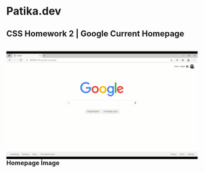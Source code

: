 # Patika.dev

## CSS Homework 2 | Google Current Homepage

<br>

<img src="./photos/G-1.png" alt="Google Homepage Görsel" align="left" weight="600" >

### Homepage İmage
